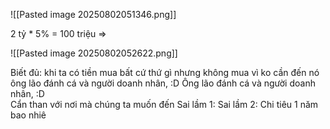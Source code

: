 ![[Pasted image 20250802051346.png]]


2 tỷ * 5% = 100 triệu => 

![[Pasted image 20250802052622.png]]

Biết đủ: khi ta có tiền mua bất cứ thứ gì nhưng không mua vì ko cần đến nó 
ông lão đánh cá và người doanh nhân, :D
Ông lão đánh cá và người doanh nhân, :D  
Cẩn than với nơi mà chúng ta muốn đến
Sai lầm 1: 
Sai lầm 2: Chi tiêu 1 năm bao nhiê 
